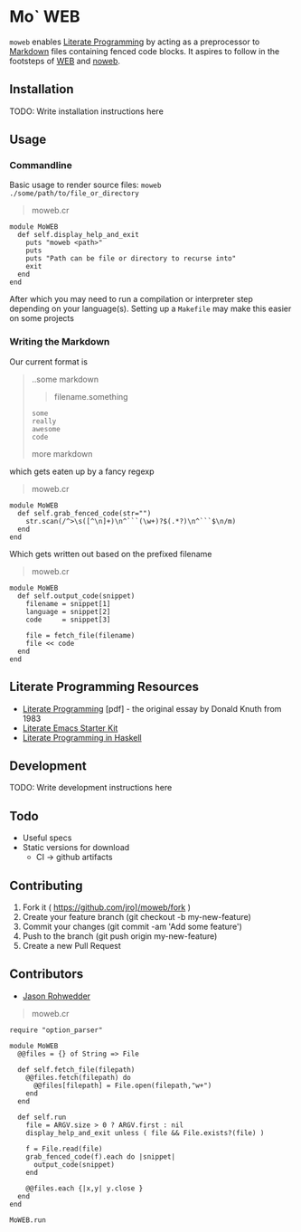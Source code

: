 # Mo` WEB

`moweb` enables
[Literate Programming](https://en.wikipedia.org/wiki/Literate_programming)
by acting as a preprocessor to
[Markdown](https://guides.github.com/features/mastering-markdown/)
files containing fenced code blocks. It aspires to follow in the
footsteps of [WEB](https://en.wikipedia.org/wiki/WEB) and [noweb](https://en.wikipedia.org/wiki/Noweb).

## Installation

TODO: Write installation instructions here

## Usage

### Commandline

Basic usage to render source files: `moweb ./some/path/to/file_or_directory`

> moweb.cr
```crystal
module MoWEB
  def self.display_help_and_exit
    puts "moweb <path>"
    puts
    puts "Path can be file or directory to recurse into"
    exit
  end
end
```

After which you may need to run a compilation or interpreter step
depending on your language(s). Setting up a `Makefile` may make this
easier on some projects

### Writing the Markdown

Our current format is

> ..some markdown
> 
> > filename.something
> ```optional_language_name
> some
> really
> awesome
> code
> ```
> more markdown

which gets eaten up by a fancy regexp

> moweb.cr
```crystal
module MoWEB
  def self.grab_fenced_code(str="")
    str.scan(/^>\s([^\n]+)\n^```(\w+)?$(.*?)\n^```$\n/m)
  end
end
```

Which gets written out based on the prefixed filename
> moweb.cr
```crystal
module MoWEB
  def self.output_code(snippet)
    filename = snippet[1]
    language = snippet[2]
    code     = snippet[3]

    file = fetch_file(filename)
    file << code
  end
end
```

## Literate Programming Resources

* [Literate Programming](http://literateprogramming.com/knuthweb.pdf)
  [pdf] - the original essay by Donald Knuth from 1983
* [Literate Emacs Starter Kit](https://github.com/eschulte/emacs24-starter-kit)
* [Literate Programming in Haskell](https://wiki.haskell.org/Literate_programming)

## Development

TODO: Write development instructions here

## Todo

* Useful specs
* Static versions for download
  * CI -> github artifacts

## Contributing

1. Fork it ( https://github.com/jro]/moweb/fork )
2. Create your feature branch (git checkout -b my-new-feature)
3. Commit your changes (git commit -am 'Add some feature')
4. Push to the branch (git push origin my-new-feature)
5. Create a new Pull Request

## Contributors

- [Jason Rohwedder](https://github.com/jro)


> moweb.cr
```crystal
require "option_parser"

module MoWEB
  @@files = {} of String => File

  def self.fetch_file(filepath)
    @@files.fetch(filepath) do
      @@files[filepath] = File.open(filepath,"w+")
    end
  end

  def self.run
    file = ARGV.size > 0 ? ARGV.first : nil
    display_help_and_exit unless ( file && File.exists?(file) )

    f = File.read(file)
    grab_fenced_code(f).each do |snippet|
      output_code(snippet)
    end

    @@files.each {|x,y| y.close }
  end
end

MoWEB.run
```

